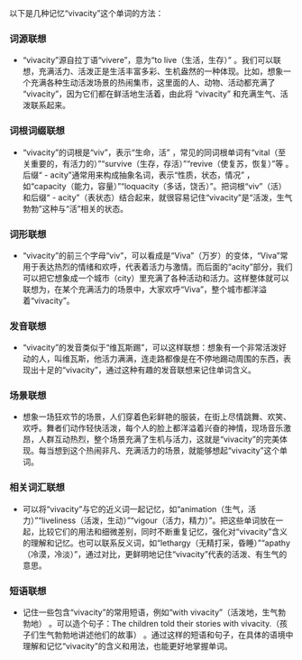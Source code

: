 以下是几种记忆“vivacity”这个单词的方法：

### 词源联想
 - “vivacity”源自拉丁语“vivere”，意为“to live（生活，生存）” 。我们可以联想，充满活力、活泼正是生活丰富多彩、生机盎然的一种体现。比如，想象一个充满各种生动活泼场景的热闹集市，这里面的人、动物、活动都充满了 “vivacity”，因为它们都在鲜活地生活着，由此将 “vivacity” 和充满生气、活泼联系起来。

### 词根词缀联想
 - “vivacity”的词根是“viv”，表示“生命，活” ，常见的同词根单词有“vital（至关重要的，有活力的）”“survive（生存，存活）”“revive（使复苏，恢复）”等 。后缀“ - acity”通常用来构成抽象名词，表示“性质，状态，情况” ，如“capacity（能力，容量）”“loquacity（多话，饶舌）”。把词根“viv”（活）和后缀“ - acity”（表状态）结合起来，就很容易记住“vivacity”是“活泼，生气勃勃”这种与“活”相关的状态。

### 词形联想
 - “vivacity”的前三个字母“viv”，可以看成是“Viva”（万岁）的变体，“Viva”常用于表达热烈的情绪和欢呼，代表着活力与激情。而后面的“acity”部分，我们可以把它想象成一个城市（city）里充满了各种活动和活力。这样整体就可以联想为，在某个充满活力的场景中，大家欢呼“Viva”，整个城市都洋溢着“vivacity”。

### 发音联想
 - “vivacity”的发音类似于“维瓦斯踢”，可以这样联想：想象有一个非常活泼好动的人，叫维瓦斯，他活力满满，连走路都像是在不停地踢动周围的东西，表现出十足的“vivacity”，通过这种有趣的发音联想来记住单词含义。

### 场景联想
 - 想象一场狂欢节的场景，人们穿着色彩鲜艳的服装，在街上尽情跳舞、欢笑、欢呼。舞者们动作轻快活泼，每个人的脸上都洋溢着兴奋的神情，现场音乐激昂，人群互动热烈，整个场景充满了生机与活力，这就是“vivacity”的完美体现。每当想到这个热闹非凡、充满活力的场景，就能够想起“vivacity”这个单词。

### 相关词汇联想
 - 可以将“vivacity”与它的近义词一起记忆，如“animation（生气，活力）”“liveliness（活泼，生动）”“vigour（活力，精力）”。把这些单词放在一起，比较它们的用法和细微差别，同时不断重复记忆，强化对“vivacity”含义的理解和记忆。也可以联系反义词，如“lethargy（无精打采，昏睡）”“apathy（冷漠，冷淡）”，通过对比，更鲜明地记住“vivacity”代表的活泼、有生气的意思。

### 短语联想
 - 记住一些包含“vivacity”的常用短语，例如“with vivacity”（活泼地，生气勃勃地） 。可以造个句子：The children told their stories with vivacity.（孩子们生气勃勃地讲述他们的故事） 。通过这样的短语和句子，在具体的语境中理解和记忆“vivacity”的含义和用法，也能更好地掌握单词。 